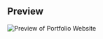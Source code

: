 ## Preview

![Preview of Portfolio Website](https://github.com/user-attachments/assets/50938623-8d7e-459a-929a-b47a764bf2e0)
